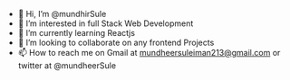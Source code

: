 - 👋 Hi, I’m @mundhirSule
- 👀 I’m interested in full Stack Web Development
- 🌱 I’m currently learning Reactjs
- 💞️ I’m looking to collaborate on any frontend Projects
- 📫 How to reach me on Gmail at mundheersuleiman213@gmail.com or twitter at @mundheerSule

<!---
mundhirSule/mundhirSule is a ✨ special ✨ repository because its `README.md` (this file) appears on your GitHub profile.
You can click the Preview link to take a look at your changes.
--->
